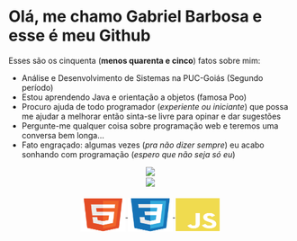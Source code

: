# Olá, me chamo Gabriel Barbosa e esse é meu Github

Esses são os cinquenta (**menos quarenta e cinco**) fatos sobre mim:

- Análise e Desenvolvimento de Sistemas na PUC-Goiás (Segundo período)
- Estou aprendendo Java e orientação a objetos (famosa Poo) 
- Procuro ajuda de todo programador (_experiente ou iniciante_) que possa me ajudar a melhorar então sinta-se livre para opinar e dar sugestões
- Pergunte-me qualquer coisa sobre programação web e teremos uma conversa bem longa...
- Fato engraçado: algumas vezes (_pra não dizer sempre_) eu acabo sonhando com programação (_espero que não seja só eu_)

<div align="center">
  <a href="https://github.com/Mr-nobody2001">
  <img height="180em" src="https://github-readme-stats.vercel.app/api?username=Mr-nobody2001&show_icons=true&theme=merko&include_all_commits=true&count_private=true&hide_border=true&locale=pt-br"/><br>
  <img height="180em" src="https://github-readme-stats.vercel.app/api/top-langs/?username=Mr-nobody2001&layout=compact&langs_count=7&theme=merko&hide_border=true&locale=pt-br"/>
</div>

 <div style="display: inline_block," align="center"><br>
  <img align="center" alt="Rafa-HTML" height="60" width="80" src="https://raw.githubusercontent.com/devicons/devicon/master/icons/html5/html5-original.svg">
  <img align="center" alt="Rafa-CSS" height="60" width="80" src="https://raw.githubusercontent.com/devicons/devicon/master/icons/css3/css3-original.svg">
  <img align="center" alt="Rafa-Js" height="60" width="80" src="https://raw.githubusercontent.com/devicons/devicon/master/icons/javascript/javascript-plain.svg">
</div><br>
  
